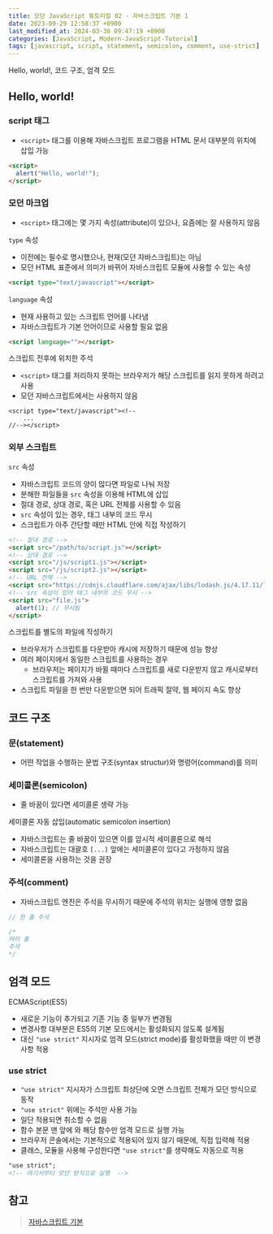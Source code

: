 ```yaml
---
title: 모던 JavaScript 튜토리얼 02 - 자바스크립트 기본 1
date: 2023-09-29 12:58:37 +0900
last_modified_at: 2024-03-30 09:47:19 +0900
categories: [JavaScript, Modern-JavaScript-Tutorial]
tags: [javascript, script, statement, semicolon, comment, use-strict]
---
```


Hello, world!, 코드 구조, 엄격 모드

## Hello, world!

### script 태그

- `<script>` 태그를 이용해 자바스크립트 프로그램을 HTML 문서 대부분의 위치에 삽입 가능

```html
<script>
  alert("Hello, world!");
</script>
```

### 모던 마크업

- `<script>` 태그에는 몇 가지 속성(attribute)이 있으나, 요즘에는 잘 사용하지 않음

`type` 속성

- 이전에는 필수로 명시했으나, 현재(모던 자바스크립트)는 아님
- 모던 HTML 표준에서 의미가 바뀌어 자바스크립트 모듈에 사용할 수 있는 속성

```html
<script type="text/javascript"></script>
```

`language` 속성

- 현재 사용하고 있는 스크립트 언어를 나타냄
- 자바스크립트가 기본 언어이므로 사용할 필요 없음

```html
<script language=""></script>
```

스크립트 전후에 위치한 주석

- `<script>` 태그를 처리하지 못하는 브라우저가 해당 스크립트를 읽지 못하게 하려고 사용
- 모던 자바스크립트에서는 사용하지 않음

```
<script type="text/javascript"><!--
    ...
//--></script>
```

### 외부 스크립트

`src` 속성

- 자바스크립트 코드의 양이 많다면 파일로 나눠 저장
- 분해한 파일들을 `src` 속성을 이용해 HTML에 삽입
- 절대 경로, 상대 경로, 혹은 URL 전체를 사용할 수 있음
- `src` 속성이 있는 경우, 태그 내부의 코드 무시
- 스크립트가 아주 간단할 때만 HTML 안에 직접 작성하기

```html
<!-- 절대 경로 -->
<script src="/path/to/script.js"></script>
<!-- 상대 경로 -->
<script src="/js/script1.js"></script>
<script src="/js/script2.js"></script>
<!-- URL 전체 -->
<script src="https://cdnjs.cloudflare.com/ajax/libs/lodash.js/4.17.11/lodash.js"></script>
<!-- src 속성이 있어 태그 내부의 코드 무시 -->
<script src="file.js">
  alert(1); // 무시됨
</script>
```

스크립트를 별도의 파일에 작성하기

- 브라우저가 스크립트를 다운받아 캐시에 저장하기 때문에 성능 향상
- 여러 페이지에서 동일한 스크립트를 사용하는 경우
  - 브라우저는 페이지가 바뀔 때마다 스크립트를 새로 다운받지 않고 캐시로부터 스크립트를 가져와 사용
- 스크립트 파일을 한 번만 다운받으면 되어 트래픽 절약, 웹 페이지 속도 향상

## 코드 구조

### 문(statement)

- 어떤 작업을 수행하는 문법 구조(syntax structur)와 명령어(command)를 의미

### 세미콜론(semicolon)

- 줄 바꿈이 있다면 세미콜론 생략 가능

세미콜론 자동 삽입(automatic semicolon insertion)

- 자바스크립트는 줄 바꿈이 있으면 이를 암시적 세미콜론으로 해석
- 자바스크립트는 대괄호 `[...]` 앞에는 세미콜론이 있다고 가정하지 않음
- 세미콜론을 사용하는 것을 권장

### 주석(comment)

- 자바스크립트 엔진은 주석을 무시하기 때문에 주석의 위치는 실행에 영향 없음

```javascript
// 한 줄 주석

/*
여러 줄
주석
*/
```

## 엄격 모드

ECMAScript(ES5)

- 새로운 기능이 추가되고 기존 기능 중 일부가 변경됨
- 변경사항 대부분은 ES5의 기본 모드에서는 활성화되지 않도록 설계됨
- 대신 `"use strict"` 지시자로 엄격 모드(strict mode)를 활성화했을 때만 이 변경사항 적용

### use strict

- `"use strict"` 지시자가 스크립트 최상단에 오면 스크립트 전체가 모던 방식으로 동작
- `"use strict"` 위에는 주석만 사용 가능
- 일단 적용되면 취소할 수 없음
- 함수 본문 맨 앞에 와 해당 함수만 엄격 모드로 실행 가능
- 브라우저 콘솔에서는 기본적으로 적용되어 있지 않기 때문에, 직접 입력해 적용
- 클래스, 모듈을 사용해 구성한다면 `"use strict"`를 생략해도 자동으로 적용

```html
"use strict";
<!-- 여기서부터 모던 방식으로 실행  -->
```

## 참고

> [자바스크립트 기본](https://ko.javascript.info/first-steps)
